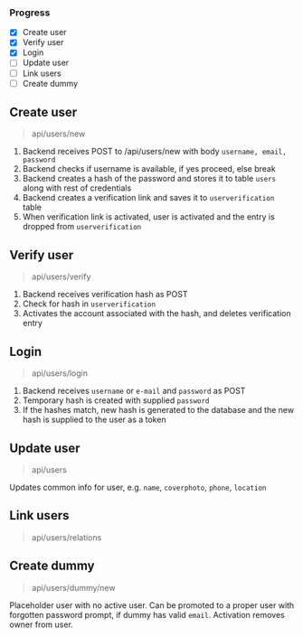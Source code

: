 ### Progress

 - [x] Create user
 - [x] Verify user
 - [x] Login
 - [ ] Update user
 - [ ] Link users
 - [ ] Create dummy

## Create user

>api/users/new

1. Backend receives POST to /api/users/new with body `username, email, password`
2. Backend checks if username is available, if yes proceed, else break
3. Backend creates a hash of the password and stores it to table `users` along with rest of credentials
4. Backend creates a verification link and saves it to `userverification` table
5. When verification link is activated, user is activated and the entry is dropped from `userverification`

## Verify user

>api/users/verify

1. Backend receives verification hash as POST
2. Check for hash in `userverification`
3. Activates the account associated with the hash, and deletes verification entry

## Login

>api/users/login

1. Backend receives `username` or `e-mail` and `password` as POST
2. Temporary hash is created with supplied `password`
3. If the hashes match, new hash is generated to the database and the new hash is supplied to the user as a token

## Update user

>api/users

Updates common info for user, e.g. `name`, `coverphoto`, `phone`, `location`

## Link users

>api/users/relations

## Create dummy

>api/users/dummy/new

Placeholder user with no active user. Can be promoted to a proper user with forgotten password prompt, if dummy has valid `email`. Activation removes owner from user.
